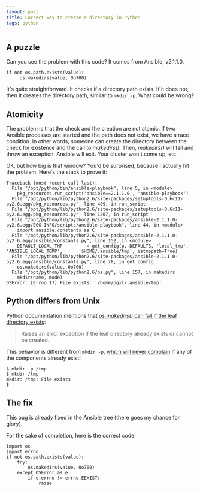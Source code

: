 ```yaml
---
layout: post
title: Correct way to create a directory in Python
tags: python
---
```


## A puzzle

Can you see the problem with this code?  It comes from Ansible, v2.1.1.0.

```
if not os.path.exists(value):
     os.makedirs(value, 0o700)
```

It's quite straightforward.  It checks if a directory path exists.  If
it does not, then it creates the directory path, similar to `mkdir
-p`.  What could be wrong?

## Atomicity

The problem is that the check and the creation are not atomic.  If two
Ansible processes are started and the path does not exist, we have a
race condition.  In other words, someone can create the directory
between the check for existence and the call to _makedirs()_.  Then,
_makedirs()_ will fail and throw an exception.  Ansible will exit.
Your cluster won't come up, etc.

OK, but how big is that window?  You'd be surprised, because I
actually hit the problem.  Here's the stack to prove it:

```
Traceback (most recent call last):
  File "/opt/python/bin/ansible-playbook", line 5, in <module>
    pkg_resources.run_script('ansible==2.1.1.0', 'ansible-playbook')
  File "/opt/python/lib/python2.6/site-packages/setuptools-0.6c11-py2.6.egg/pkg_resources.py", line 489, in run_script
  File "/opt/python/lib/python2.6/site-packages/setuptools-0.6c11-py2.6.egg/pkg_resources.py", line 1207, in run_script
  File "/opt/python/lib/python2.6/site-packages/ansible-2.1.1.0-py2.6.egg/EGG-INFO/scripts/ansible-playbook", line 44, in <module>
    import ansible.constants as C
  File "/opt/python/lib/python2.6/site-packages/ansible-2.1.1.0-py2.6.egg/ansible/constants.py", line 152, in <module>
    DEFAULT_LOCAL_TMP         = get_config(p, DEFAULTS, 'local_tmp',        'ANSIBLE_LOCAL_TEMP',      '$HOME/.ansible/tmp', istmppath=True)
  File "/opt/python/lib/python2.6/site-packages/ansible-2.1.1.0-py2.6.egg/ansible/constants.py", line 78, in get_config
    os.makedirs(value, 0o700)
  File "/opt/python/lib/python2.6/os.py", line 157, in makedirs
    mkdir(name, mode)
OSError: [Errno 17] File exists: '/home/pgxl/.ansible/tmp'
```

## Python differs from Unix

Python documentation mentions that [_os.makedirs()_ can fail if the
leaf directory exists](https://docs.python.org/2/library/os.html):

> Raises an error exception if the leaf directory already exists or
> cannot be created.

This behavior is different from `mkdir -p`,
[which will never complain](https://linux.die.net/man/1/mkdir) if any
of the components already exist!

```
$ mkdir -p /tmp
$ mkdir /tmp
mkdir: /tmp: File exists
$
```

## The fix

This bug is already fixed in the Ansible tree (there goes my chance
for glory).

For the sake of completion, here is the correct code:

```
import os
import errno
if not os.path.exists(value):
    try:
        os.makedirs(value, 0o700)
    except OSError as e:
        if e.errno != errno.EEXIST:
            raise

```
